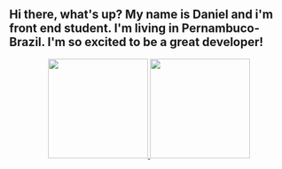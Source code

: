 ## Hi there, what's up? My name is Daniel and i'm front end student. I'm living in Pernambuco-Brazil. I'm so excited to be a great developer!
<div align="center">
  <a href="https://github.com/DanielGouveiah">
  <img height="180em" src="https://github-readme-stats.vercel.app/api?username=DanielGouveiah&show_icons=true&theme=dracula&include_all_commits=true&count_private=true"/>
  <img height="180em" border-radius="20px" src="https://github-readme-stats.vercel.app/api/top-langs/?username=DanielGouveiah&layout=compact&langs_count=8&theme=dracula"/>
</div>

  ##
<div> 
 
</div>
